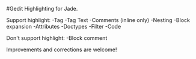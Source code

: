 #Gedit Highlighting for Jade.

Support highlight:
-Tag
-Tag Text
-Comments (inline only)
-Nesting
-Block expansion
-Attributes
-Doctypes
-Filter
-Code

Don't support highlight:
-Block comment

Improvements and corrections are welcome!
